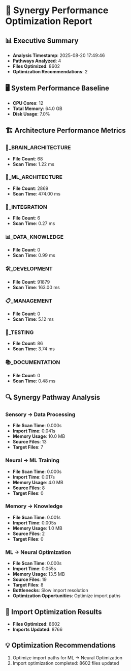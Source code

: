 # 🚀 Synergy Performance Optimization Report

## 📊 Executive Summary

- **Analysis Timestamp**: 2025-08-20 17:49:46
- **Pathways Analyzed**: 4
- **Files Optimized**: 8602
- **Optimization Recommendations**: 2

## 🖥️ System Performance Baseline

- **CPU Cores**: 12
- **Total Memory**: 64.0 GB
- **Disk Usage**: 7.0%

## 🏗️ Architecture Performance Metrics

### 🧠_BRAIN_ARCHITECTURE
- **File Count**: 68
- **Scan Time**: 1.22 ms

### 🤖_ML_ARCHITECTURE
- **File Count**: 2869
- **Scan Time**: 474.00 ms

### 🔄_INTEGRATION
- **File Count**: 6
- **Scan Time**: 0.27 ms

### 📊_DATA_KNOWLEDGE
- **File Count**: 0
- **Scan Time**: 0.99 ms

### 🛠️_DEVELOPMENT
- **File Count**: 91879
- **Scan Time**: 163.00 ms

### 📋_MANAGEMENT
- **File Count**: 0
- **Scan Time**: 5.12 ms

### 🧪_TESTING
- **File Count**: 86
- **Scan Time**: 3.74 ms

### 📚_DOCUMENTATION
- **File Count**: 0
- **Scan Time**: 0.48 ms

## 🔍 Synergy Pathway Analysis

### Sensory → Data Processing
- **File Scan Time**: 0.000s
- **Import Time**: 0.041s
- **Memory Usage**: 10.0 MB
- **Source Files**: 13
- **Target Files**: 7

### Neural → ML Training
- **File Scan Time**: 0.000s
- **Import Time**: 0.017s
- **Memory Usage**: 4.0 MB
- **Source Files**: 8
- **Target Files**: 0

### Memory → Knowledge
- **File Scan Time**: 0.001s
- **Import Time**: 0.005s
- **Memory Usage**: 1.0 MB
- **Source Files**: 2
- **Target Files**: 0

### ML → Neural Optimization
- **File Scan Time**: 0.000s
- **Import Time**: 0.055s
- **Memory Usage**: 13.5 MB
- **Source Files**: 19
- **Target Files**: 8
- **Bottlenecks**: Slow import resolution
- **Optimization Opportunities**: Optimize import paths

## 🔧 Import Optimization Results

- **Files Optimized**: 8602
- **Imports Updated**: 8766

## 💡 Optimization Recommendations

1. Optimize import paths for ML → Neural Optimization
2. Import optimization completed: 8602 files updated

